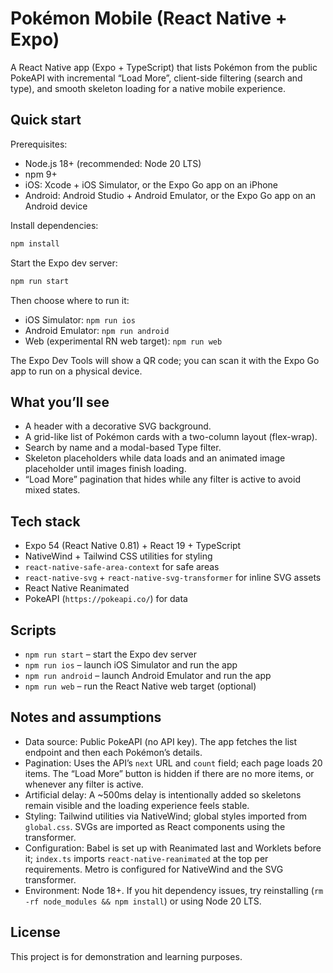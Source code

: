 # Pokémon Mobile (React Native + Expo)

A React Native app (Expo + TypeScript) that lists Pokémon from the public PokeAPI with incremental “Load More”, client-side filtering (search and type), and smooth skeleton loading for a native mobile experience.

## Quick start

Prerequisites:

- Node.js 18+ (recommended: Node 20 LTS)
- npm 9+
- iOS: Xcode + iOS Simulator, or the Expo Go app on an iPhone
- Android: Android Studio + Android Emulator, or the Expo Go app on an Android device

Install dependencies:

```bash
npm install
```

Start the Expo dev server:

```bash
npm run start
```

Then choose where to run it:

- iOS Simulator: `npm run ios`
- Android Emulator: `npm run android`
- Web (experimental RN web target): `npm run web`

The Expo Dev Tools will show a QR code; you can scan it with the Expo Go app to run on a physical device.

## What you’ll see

- A header with a decorative SVG background.
- A grid-like list of Pokémon cards with a two-column layout (flex-wrap).
- Search by name and a modal-based Type filter.
- Skeleton placeholders while data loads and an animated image placeholder until images finish loading.
- “Load More” pagination that hides while any filter is active to avoid mixed states.

## Tech stack

- Expo 54 (React Native 0.81) + React 19 + TypeScript
- NativeWind + Tailwind CSS utilities for styling
- `react-native-safe-area-context` for safe areas
- `react-native-svg` + `react-native-svg-transformer` for inline SVG assets
- React Native Reanimated
- PokeAPI (`https://pokeapi.co/`) for data

## Scripts

- `npm run start` – start the Expo dev server
- `npm run ios` – launch iOS Simulator and run the app
- `npm run android` – launch Android Emulator and run the app
- `npm run web` – run the React Native web target (optional)

## Notes and assumptions

- Data source: Public PokeAPI (no API key). The app fetches the list endpoint and then each Pokémon’s details.
- Pagination: Uses the API’s `next` URL and `count` field; each page loads 20 items. The “Load More” button is hidden if there are no more items, or whenever any filter is active.
- Artificial delay: A ~500ms delay is intentionally added so skeletons remain visible and the loading experience feels stable.
- Styling: Tailwind utilities via NativeWind; global styles imported from `global.css`. SVGs are imported as React components using the transformer.
- Configuration: Babel is set up with Reanimated last and Worklets before it; `index.ts` imports `react-native-reanimated` at the top per requirements. Metro is configured for NativeWind and the SVG transformer.
- Environment: Node 18+. If you hit dependency issues, try reinstalling (`rm -rf node_modules && npm install`) or using Node 20 LTS.

## License

This project is for demonstration and learning purposes.
